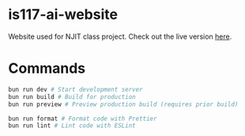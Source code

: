 # is117-ai-website

Website used for NJIT class project. Check out the live version [here](https://is117-ai-website.pages.dev).

# Commands

```bash
bun run dev # Start development server
bun run build # Build for production
bun run preview # Preview production build (requires prior build)

bun run format # Format code with Prettier
bun run lint # Lint code with ESLint
```
